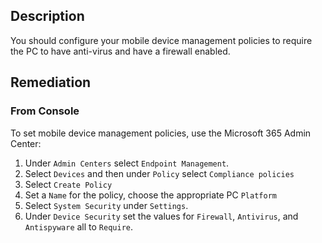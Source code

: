 ## Description

You should configure your mobile device management policies to require the PC to have anti-virus and have a firewall enabled.

## Remediation

### From Console

To set mobile device management policies, use the Microsoft 365 Admin Center:

1. Under `Admin Centers` select `Endpoint Management`.
2. Select `Devices` and then under `Policy` select `Compliance policies`
3. Select `Create Policy`
4. Set a `Name` for the policy, choose the appropriate PC `Platform`
5. Select `System Security` under `Settings`.
6. Under `Device Security` set the values for `Firewall`, `Antivirus`, and `Antispyware` all to `Require`.
